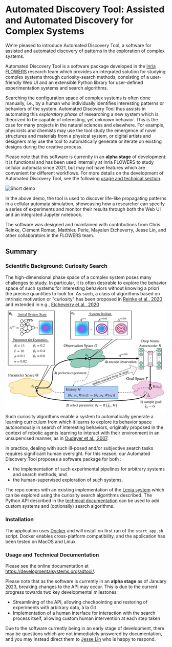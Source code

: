 # Automated Discovery Tool: Assisted and Automated Discovery for Complex Systems
We're pleased to introduce Automated Discovery Tool, a software for assisted 
and automated discovery of patterns in the exploration of complex systems.

Automated Discovery Tool is a software package developed in the 
[Inria FLOWERS](https://flowers.inria.fr) research team which provides an 
integrated solution for studying complex systems through curiosity-search 
methods, consisting of a user-friendly Web UI and an extensible Python library 
for user-defined experimentation systems and search algorithms. 

Searching the configuration space of complex systems is often done
manually, i.e., by a human who individually identifies interesting patterns
or behaviors of the system. Automated Discovery Tool thus assists in automating 
this *exploratory phase* of researching a new system which is theorized to be 
capable of interesting, yet unknown behavior. This is the case for many projects
in the natural sciences and elsewhere. For example, physicists and chemists 
may use the tool study the emergence of novel structures and 
materials from a physical system, or digital artists and designers may use the
tool to automatically generate or iterate on existing designs during the 
creative process.

Please note that this software is currently in an **alpha stage** of 
development: it is functional and has been used internally at Inria FLOWERS to 
study cellular automata since 2021, but may not have features which are 
convenient for different workflows. For more details on the development of 
Automated Discovery Tool, see the following 
[usage and technical section](#usage-and-technical-documentation).

![Short demo](demo.gif)

In the above demo, the tool is used to discover life-like propagating patterns
in a cellular automata simulation, showcasing how a researcher can specify
a series of experiments and monitor their results through both the Web UI and 
an integrated Jupyter notebook.

The software was designed and maintained with contributions from Chris Reinke, 
Clément Romac, Matthieu Perie, Mayalen Etcheverry, Jesse Lin, 
and other collaborators in the FLOWERS team.
## Summary
### Scientific Background: Curiosity Search
The high-dimensional phase space of a complex system poses many challenges to
study. In particular, it is often desirable to explore the behavior space of
such systems for interesting behaviors without knowing a priori the precise
quantities to look for. As such, a class of algorithms based on intrinsic
motivation or "curiosity" has been proposed in 
[Reinke et al., 2020](https://arxiv.org/abs/1908.06663) and extended in
e.g., [Etcheverry et al., 2020](https://arxiv.org/abs/2007.01195)
![Lenia](lenia.png)
Such curiosity algorithms enable a system to automatically generate a
learning curriculum from which it learns to explore its behavior space
autonomously in search of interesting behaviors, originally proposed in the
context of robotic agents learning to interact with their environment
in an unsupervised manner, as in 
[Oudeyer et al., 2007](https://ieeexplore.ieee.org/document/4141061).

In practice, dealing with such ill-posed and/or subjective search tasks requires
significant human oversight. For this reason, our Automated Discovery Tool 
proposes a software package for both :
- the implementation of such experimental
pipelines for arbitrary systems and search methods, and
- the human-supervised exploration of such systems.

The repo comes with an existing implementation of the 
[Lenia system](https://chakazul.github.io/lenia.html)
which can be explored using the curiosity search algorithms described. 
The Python API described in the 
[technical documentation](https://developmentalsystems.org/adtool/) can be
used to add custom systems and (optionally) search algorithms.
### Installation
The application uses [Docker](https://www.docker.com) and will install
on first run of the `start_app.sh` script. Docker enables cross-platform 
compatibility, and the application has been tested on MacOS and Linux.
### Usage and Technical Documentation
Please see the online documentation at https://developmentalsystems.org/adtool/.

Please note that as the software is currently in an **alpha stage** as of 
January 2023, breaking changes to the API may occur. This is due to the current
progress towards two key developmental milestones:
- Streamlining of the API, allowing checkpointing and restoring of experiments
with arbitrary data, à la Git
- Implementation of a human interface for interaction with the
search process itself, allowing custom human intervention at each step taken

Due to the software currently being in an early stage of development, there may
be questions which are not immediately answered by documentation, and you may
instead direct them to [Jesse Lin](https://github.com/jesseylin) 
who is happy to respond.
